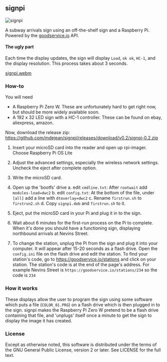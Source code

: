 ## signpi
![signpi](https://user-images.githubusercontent.com/4019846/227429322-2647b48b-3728-4d00-b287-a09355d859c0.jpg)

A subway arrivals sign using an off-the-shelf sign and a Raspberry Pi. Powered by the [goodservice.io](https://goodservice.io) API.

#### The ugly part

Each time the display updates, the sign will display `Load`, `ok ok`,
`HC-1`, and the display resolution. This process takes about 3 seconds.

[signpi.webm](https://user-images.githubusercontent.com/4019846/227528822-9f047f06-6170-4335-9cce-da6bcdb2f98a.webm)

### How-to

You will need

* A Raspberry Pi Zero W. These are unfortunately hard to get right now,
but should be more widely available soon.
* A 192 x 32 LED sign with a HC-1 controller.
These can be found on ebay, aliexpress, amazon.

Now, download the release zip: https://github.com/mdejean/signpi/releases/download/v0.2/signpi-0.2.zip

1. Insert your microSD card into the reader and open up rpi-imager.
Choose Raspberry Pi OS Lite

2. Adjust the advanced settings, especially the wireless network settings.
Uncheck the eject after complete option.

3. Write the microSD card.

4. Open up the 'bootfs' drive
a. edit `cmdline.txt`: After `rootwait` add ` modules-load=dwc2`
b. edit `config.txt`: At the bottom of the file, under `[all]` add a line with `dtoverlay=dwc2`
c. Rename `firstrun.sh` to `firstrun2.sh`
d. Copy `signpi.deb` and `firstrun.sh` to it.

5. Eject, put the microSD card in your Pi and plug it in to the sign.

6. Wait about 6 minutes for the first-run process on the Pi to complete. When
it's done you should have a functioning sign, displaying northbound arrivals
at Nevins Street.


7. To change the station, unplug the Pi from the sign and plug
it into your computer. It will appear after 15-20 seconds as a flash drive.
Open the `config.ini` file on the flash drive and edit the station. To find
your station's code, go to https://goodservice.io/stations and click on your
station. The station's code is at the end of the page's address. For example
Nevins Street is `https://goodservice.io/stations/234` so the code is `234`


### How it works

These displays allow the user to program the sign using some software
which puts a file (`COLOR_01.PRG`) on a flash drive which is then plugged
in to the sign. signpi makes the Raspberry Pi Zero W pretend to be a
flash drive containing that file, and 'unplugs' itself once a minute to get
the sign to display the image it has created.

### License

Except as otherwise noted, this software is distributed under the terms of the GNU General Public License, version 2 or later. See LICENSE for the full text.
